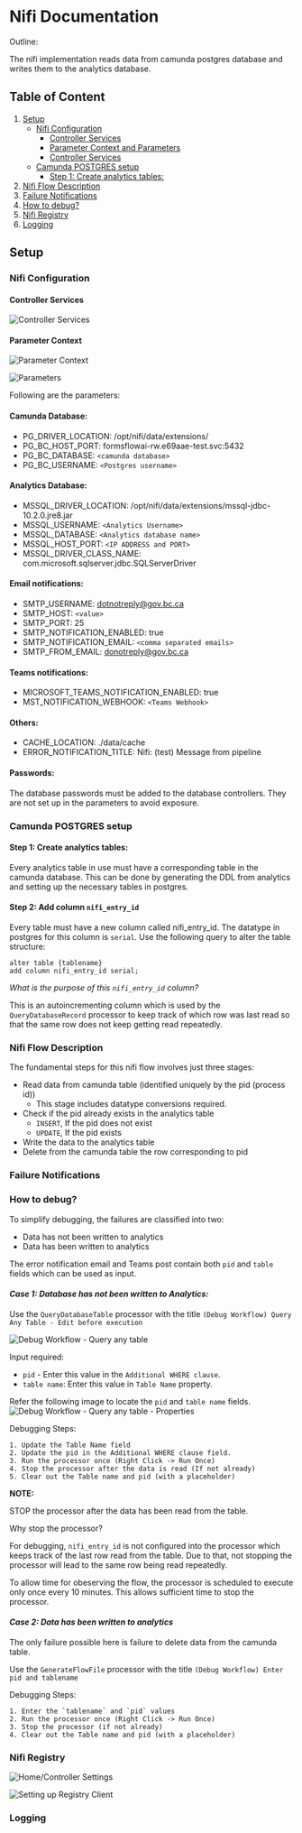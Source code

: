 # Nifi Documentation

Outline:

The nifi implementation reads data from camunda postgres database and writes them to the analytics database.

## Table of Content
1. [Setup](#setup)
   * [Nifi Configuration](#nifi-Configuration)
        * [Controller Services](#controller-Services)
        * [Parameter Context and Parameters](#parameter-Context)
        * [Controller Services](#controller-Services)
   * [Camunda POSTGRES setup](#camunda-POSTGRES-setup)
        * [Step 1: Create analytics tables:](#create-analytics-tables)
2. [Nifi Flow Description](#nifi-Flow-Description)  
3. [Failure Notifications](#failure-Notifications)
4. [How to debug?](#how-to-debug?)
5. [Nifi Registry](#nifi-Registry)
6. [Logging](#logging)

## Setup

### Nifi Configuration

#### Controller Services
![Controller Services](images/Controller%20Services.png)

#### Parameter Context
![Parameter Context](images/Parameter%20Context.png)

![Parameters](images/Parameters.png)

Following are the parameters:

#### Camunda Database:

- PG_DRIVER_LOCATION: /opt/nifi/data/extensions/
- PG_BC_HOST_PORT: formsflowai-rw.e69aae-test.svc:5432
- PG_BC_DATABASE: `<camunda database>`
- PG_BC_USERNAME: `<Postgres username>`

#### Analytics Database:
- MSSQL_DRIVER_LOCATION: /opt/nifi/data/extensions/mssql-jdbc-10.2.0.jre8.jar
- MSSQL_USERNAME: `<Analytics Username>`
- MSSQL_DATABASE: `<Analytics database name>`
- MSSQL_HOST_PORT: `<IP ADDRESS and PORT>`
- MSSQL_DRIVER_CLASS_NAME: com.microsoft.sqlserver.jdbc.SQLServerDriver

#### Email notifications:
- SMTP_USERNAME: dotnotreply@gov.bc.ca
- SMTP_HOST: `<value>`
- SMTP_PORT: 25
- SMTP_NOTIFICATION_ENABLED: true
- SMTP_NOTIFICATION_EMAIL: `<comma separated emails>`
- SMTP_FROM_EMAIL: donotreply@gov.bc.ca

#### Teams notifications:
- MICROSOFT_TEAMS_NOTIFICATION_ENABLED: true
- MST_NOTIFICATION_WEBHOOK: `<Teams Webhook>`

#### Others:
- CACHE_LOCATION: ./data/cache
- ERROR_NOTIFICATION_TITLE: Nifi: (test) Message from pipeline

#### Passwords:
The database passwords must be added to the database controllers. They are not set up in the parameters to avoid exposure.

### Camunda POSTGRES setup

#### Step 1: Create analytics tables:
Every analytics table in use must have a corresponding table in the camunda database. This can be done by generating the DDL from analytics and setting up the necessary tables in postgres.

#### Step 2: Add column `nifi_entry_id`
Every table must have a new column called nifi_entry_id. The datatype in postgres for this column is `serial`. Use the following query to alter the table structure:

```
alter table {tablename}
add column nifi_entry_id serial;
```

*What is the purpose of this `nifi_entry_id` column?*

This is an autoincrementing column which is used by the `QueryDatabaseRecord` processor to keep track of which row was last read so that the same row does not keep getting read repeatedly.


### Nifi Flow Description

The fundamental steps for this nifi flow involves just three stages:
- Read data from camunda table (identified uniquely by the pid (process id))
    - This stage includes datatype conversions required.
- Check if the pid already exists in the analytics table
    - `INSERT`, If the pid does not exist
    - `UPDATE`, If the pid exists
- Write the data to the analytics table
- Delete from the camunda table the row corresponding to pid

### Failure Notifications

### How to debug?

To simplify debugging, the failures are classified into two:
- Data has not been written to analytics
- Data has been written to analytics

The error notification email and Teams post contain both `pid` and `table` fields which can be used as input.

#### *Case 1: Database has not been written to Analytics:*

Use the `QueryDatabaseTable` processor with the title `(Debug Workflow) Query Any Table - Edit before execution`

![Debug Workflow - Query any table](images/Debug%20Workflow%20-%20Query%20Any%20Table.png)

Input required:
- `pid` - Enter this value in the `Additional WHERE clause`.
- `table name`: Enter this value in `Table Name` property.

Refer the following image to locate the `pid` and `table name` fields.
![Debug Workflow - Query any table - Properties](images/Debug%20Workflow%20-%20Query%20Any%20Table%20-%20Properties.png)

Debugging Steps:

    1. Update the Table Name field
    2. Update the pid in the Additional WHERE clause field.
    3. Run the processor once (Right Click -> Run Once)
    4. Stop the processor after the data is read (If not already)
    5. Clear out the Table name and pid (with a placeholder)

**NOTE:**

STOP the processor after the data has been read from the table. 

Why stop the processor?

For debugging, `nifi_entry_id` is not configured into the processor which keeps track of the last row read from the table. Due to that, not stopping the processor will lead to the same row being read repeatedly.

To allow time for obeserving the flow, the processor is scheduled to execute only once every 10 minutes. This allows sufficient time to stop the processor. 

#### *Case 2: Data has been written to analytics*

The only failure possible here is failure to delete data from the camunda table.

Use the `GenerateFlowFile` processor with the title `(Debug Workflow) Enter pid and tablename`

Debugging Steps:

    1. Enter the `tablename` and `pid` values
    2. Run the processor once (Right Click -> Run Once)
    3. Stop the processor (if not already)
    4. Clear out the Table name and pid (with a placeholder)


### Nifi Registry

![Home/Controller Settings](images/Home%20-%20Hamburger%20Menu.png)

![Setting up Registry Client](images/Registry%20Clients.png)


### Logging